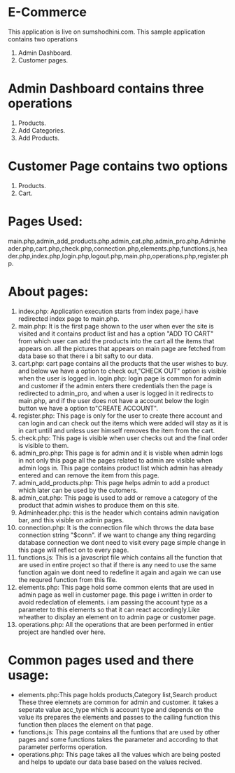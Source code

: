 # E-Commerce
This application is live on sumshodhini.com.
This sample application contains two operations
1. Admin Dashboard.
2. Customer pages.

# Admin Dashboard contains three operations
1. Products.
2. Add Categories.
3. Add Products.

# Customer Page contains two options
1. Products.
2. Cart.

# Pages Used: 
main.php,admin_add_products.php,admin_cat.php,admin_pro.php,Adminheader.php,cart.php,check.php,connection.php,elements.php,functions.js,header.php,index.php,login.php,logout.php,main.php,operations.php,register.php.

# About pages:
1. index.php: Application execution starts from index page,i have redirected index page to main.php.
2. main.php: It is the first page shown to the user when ever the site is visited and it contains product list and has a option "ADD TO CART" from which user can add the             products into the cart all the items that appears on. all the pictures that appears on main page are fetched from data base so that there i a bit safty to our data.
3. cart.php: cart page contains all the products that the user wishes to buy. and below we have a option to check out,"CHECK OUT" option is visible when the user is logged in.
      login.php: login page is common for admin and customer if the admin enters there credentials then the page is redirected to admin_pro, and when a user is logged in it             redirects to main.php, and if the user does not have a account below the login button we have a option to"CREATE ACCOUNT".
4. register.php: This page is only for the user to create there account and can login and can check out the items which were added will stay as it is in cart untill and unless       user himself removes the item from the cart.
5. check.php: This page is visible when user checks out and the final order is visible to them.
6. admin_pro.php: This page is for admin and it is visble when admin logs in not only this page all the pages related to admin are visible when admin logs in. This page             contains product list which admin has already entered and can remove the item from this page.
7. admin_add_products.php: This page helps admin to add a product which later can be used by the cutomers.
8. admin_cat.php: This page is used to add or remove a category of the product that admin wishes to produce them on this site.
9. Adminheader.php: this is the header which contains admin navigation bar, and this visible on admin pages.
10. connection.php: It is the connection file which throws the data base connection string "$conn". if we want to change any thing regarding database connection we dont need      to visit every page simple change in this page will reflect on to every page.
11. functions.js: This is a javascript file which contains all the function that are used in entire project so that if there is any need to use the same function again we           dont need to redefine it again and again we can use the requred function from this file.
12. elements.php: This page hold some common elents that are used in admin page as well in customer page. this page i written in order to avoid redeclation of elements. i am      passing the account type as a parameter to this elements so that it can react accordingly.Like wheather to display an element on to admin page or customer page.
13. operations.php: All the operations that are been performed in entier project are handled over here.

# Common pages used and there usage:
* elements.php:This page holds products,Category list,Search product These three elemnets are common for admin and customer. it takes a seperate value acc_type which is           account type and depends on the value its prepares the elements and passes to the calling function this function then places the element on that page. 
* functions.js: This page contains all the funtions that are used by other pages and some functions takes the parameter and according to that parameter performs operation.
* operations.php: This page takes all the values which are being posted and helps to update our data base based on the values recived.
